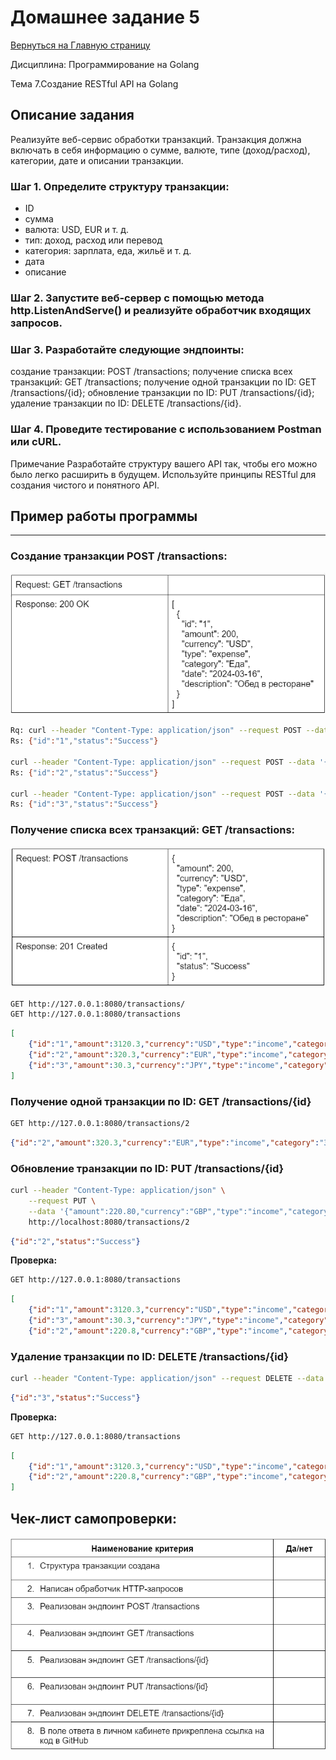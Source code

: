 # Домашнее задание 5

[Вернуться на Главную страницу](../../../README.MD)

Дисциплина: Программирование на Golang

Тема 7.Создание RESTful API на Golang

## Описание задания

Реализуйте веб-сервис обработки транзакций. Транзакция должна включать в себя информацию о сумме, валюте, типе (доход/расход), категории, дате и описании транзакции.

### Шаг 1. Определите структуру транзакции:
- ID
- сумма
- валюта: USD, EUR и т. д.
- тип: доход, расход или перевод
- категория: зарплата, еда, жильё и т. д.
- дата
- описание

### Шаг 2. Запустите веб-сервер с помощью метода http.ListenAndServe() и реализуйте обработчик входящих запросов.


### Шаг 3. Разработайте следующие эндпоинты:
создание транзакции: POST /transactions;
получение списка всех транзакций: GET /transactions;
получение одной транзакции по ID: GET /transactions/{id};
обновление транзакции по ID: PUT /transactions/{id};
удаление транзакции по ID: DELETE /transactions/{id}.

### Шаг 4. Проведите тестирование с использованием Postman или cURL.
Примечание
Разработайте структуру вашего API так, чтобы его можно было легко расширить в будущем. Используйте принципы RESTful для создания чистого и понятного API.

## Пример работы программы
---
### Создание транзакции POST /transactions:

![alt text](./assets/GET.png)

```bash
Rq: curl --header "Content-Type: application/json" --request POST --data '{"amount":3120.30,"currency":"USD","type":"income","category":"Зарплата","date":"2024-03-01","description":"Описание 1"}' http://localhost:8080/transactions
Rs: {"id":"1","status":"Success"}

curl --header "Content-Type: application/json" --request POST --data '{"amount":320.30,"currency":"EUR","type":"income","category":"Зарплата","date":"2024-03-02","description":"Описание 2"}' http://localhost:8080/transactions
Rs: {"id":"2","status":"Success"}

curl --header "Content-Type: application/json" --request POST --data '{"amount":30.30,"currency":"JPY","type":"income","category":"Зарплата","date":"2024-03-03","description":"Описание 3"}' http://localhost:8080/transactions
Rs: {"id":"3","status":"Success"}

```

### Получение списка всех транзакций: GET /transactions:

![alt text](./assets/POST.png)

```bash 
GET http://127.0.0.1:8080/transactions/
GET http://127.0.0.1:8080/transactions
```

```json
[
    {"id":"1","amount":3120.3,"currency":"USD","type":"income","category":"Зарплата","date":"2024-03-01","description":"Описание 1"},
    {"id":"2","amount":320.3,"currency":"EUR","type":"income","category":"Зарплата","date":"2024-03-02","description":"Описание 2"},
    {"id":"3","amount":30.3,"currency":"JPY","type":"income","category":"Зарплата","date":"2024-03-03","description":"Описание 3"}
]

```

### Получение одной транзакции по ID: GET /transactions/{id}

```bash 
GET http://127.0.0.1:8080/transactions/2
```

```json
{"id":"2","amount":320.3,"currency":"EUR","type":"income","category":"Зарплата","date":"2024-03-02","description":"Описание 2"}
```

### Обновление транзакции по ID: PUT /transactions/{id}
```bash 
curl --header "Content-Type: application/json" \
    --request PUT \
    --data '{"amount":220.80,"currency":"GBP","type":"income","category":"Зарплата Update","date":"2024-03-04","description":"Описание 2 Update"}'\
    http://localhost:8080/transactions/2

```

```json 
{"id":"2","status":"Success"}
```

**Проверка:**

```bash 
GET http://127.0.0.1:8080/transactions
```

```json
[
    {"id":"1","amount":3120.3,"currency":"USD","type":"income","category":"Зарплата","date":"2024-03-01","description":"Описание 1"},
    {"id":"3","amount":30.3,"currency":"JPY","type":"income","category":"Зарплата","date":"2024-03-03","description":"Описание 3"},
    {"id":"2","amount":220.8,"currency":"GBP","type":"income","category":"Зарплата Update","date":"2024-03-04","description":"Описание 2 Update"}]
```

### Удаление транзакции по ID: DELETE /transactions/{id}

```bash 
curl --header "Content-Type: application/json" --request DELETE --data '' http://localhost:8080/transactions/3

```

```json
{"id":"3","status":"Success"}
```

**Проверка:**

```bash 
GET http://127.0.0.1:8080/transactions
```

```json
[
    {"id":"1","amount":3120.3,"currency":"USD","type":"income","category":"Зарплата","date":"2024-03-01","description":"Описание 1"},
    {"id":"2","amount":220.8,"currency":"GBP","type":"income","category":"Зарплата Update","date":"2024-03-04","description":"Описание 2 Update"}
]
```

## Чек-лист самопроверки:

![alt text](./assets/RESTful.png)